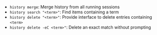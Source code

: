 - `history merge`: Merge history from all running sessions
- `history search "<term>"`: Find items containing a term
- `history delete "<term>"`: Provide interface to delete entries containing `<term>`
- `history delete -eC <term>"`: Delete an exact match without prompting
